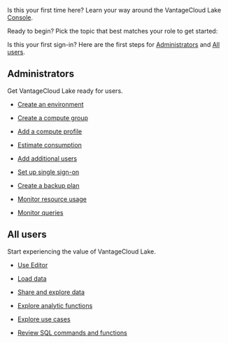 Is this your first time here? Learn your way around the VantageCloud Lake [Console](uee1640282265780.md).

Ready to begin? Pick the topic that best matches your role to get started:

Is this your first sign-in? Here are the first steps for [Administrators](\#Administrators) and [All users](\#Allusers).

## Administrators


Get VantageCloud Lake ready for users.

-   [Create an environment](qiv1640281527006.md)


-   [Create a compute group](xrr1658772541186.md)


-   [Add a compute profile](dvl1640281718303.md)


-   [Estimate consumption](vsb1703029847518.md)


-   [Add additional users](wxe1659392685092.md)


-   [Set up single sign-on](mxq1680183881642.md)


-   [Create a backup plan](qmb1659046927155.md)


-   [Monitor resource usage](onj1682104977691.md)


-   [Monitor queries](ajr1640280560519.md)


## All users


Start experiencing the value of VantageCloud Lake.

-   [Use Editor](xbg1640280430669.md)


-   [Load data](jwm1694121113608.md)


-   [Share and explore data](gds1686247574408.md)


-   [Explore analytic functions](iql1691540875799.md)


-   [Explore use cases](bkm1640280721917.md)


-   [Review SQL commands and functions](xxs1694723933787.md)


